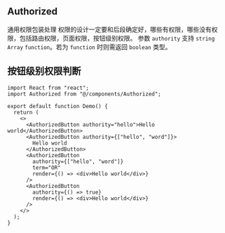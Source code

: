 ## Authorized

通用权限包装处理
权限的设计一定要和后段确定好，哪些有权限，哪些没有权限，包括路由权限，页面权限，按钮级别权限。
参数 `authority` 支持 `string` `Array` `function`。若为 `function` 时则需返回 `boolean` 类型。

## 按钮级别权限判断

```tsx | pure
import React from "react";
import Authorized from "@/components/Authorized";

export default function Demo() {
  return (
    <>
      <AuthorizedButton authority="hello">Hello world</AuthorizedButton>
      <AuthorizedButton authority={["hello", "word"]}>
        Hello world
      </AuthorizedButton>
      <AuthorizedButton
        authority={["hello", "word"]}
        term="OR"
        render={() => <div>Hello world</div>}
      />
      <AuthorizedButton
        authority={() => true}
        render={() => <div>Hello world</div>}
      />
    </>
  );
}
```
